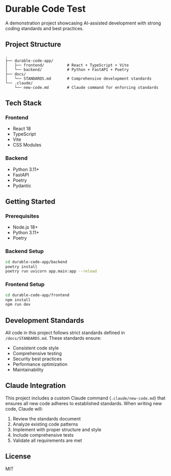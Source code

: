 # Durable Code Test

A demonstration project showcasing AI-assisted development with strong coding standards and best practices.

## Project Structure

```
.
├── durable-code-app/
│   ├── frontend/          # React + TypeScript + Vite
│   └── backend/           # Python + FastAPI + Poetry
├── docs/
│   └── STANDARDS.md       # Comprehensive development standards
└── .claude/
    └── new-code.md        # Claude command for enforcing standards
```

## Tech Stack

### Frontend
- React 18
- TypeScript
- Vite
- CSS Modules

### Backend
- Python 3.11+
- FastAPI
- Poetry
- Pydantic

## Getting Started

### Prerequisites
- Node.js 18+
- Python 3.11+
- Poetry

### Backend Setup
```bash
cd durable-code-app/backend
poetry install
poetry run uvicorn app.main:app --reload
```

### Frontend Setup
```bash
cd durable-code-app/frontend
npm install
npm run dev
```

## Development Standards

All code in this project follows strict standards defined in `/docs/STANDARDS.md`. These standards ensure:
- Consistent code style
- Comprehensive testing
- Security best practices
- Performance optimization
- Maintainability

## Claude Integration

This project includes a custom Claude command (`.claude/new-code.md`) that ensures all new code adheres to established standards. When writing new code, Claude will:

1. Review the standards document
2. Analyze existing code patterns
3. Implement with proper structure and style
4. Include comprehensive tests
5. Validate all requirements are met

## License

MIT